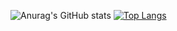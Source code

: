 ![Anurag's GitHub stats](https://github-readme-stats.vercel.app/api?username=Zeno-cc)
[![Top Langs](https://github-readme-stats.vercel.app/api/top-langs/?username=Zeno-cc&layout=compact)](https://github.com/anuraghazra/github-readme-stats)
